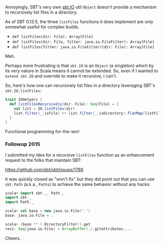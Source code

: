 Annoyingly, SBT's very own [sbt.IO](http://www.scala-sbt.org/0.13.5/api/index.html#sbt.IO$) util `Object` doesn't provide a mechanism to recursively list files in a directory.

As of SBT 0.13.5, the three `listFiles` functions it does implement are only somewhat useful for complex builds.

* `def listFiles(dir: File): Array[File]`
* `def listFiles(dir: File, filter: java.io.FileFilter): Array[File]`
* `def listFiles(filter: java.io.FileFilter)(dir: File): Array[File]`

Meh.

Perhaps more frustrating is that `sbt.IO` is an `Object` (a singleton) which by its very nature in Scala means it cannot be extended.  So, even if I wanted to `extend sbt.IO` and override to make it recursive, I can't. 

So, here's how one can recursively list files in a directory leveraging SBT's `sbt.IO.listFiles`:

```scala
trait IOHelpers {
  def listFilesRecursively(dir: File): Seq[File] = {
    val list = IO.listFiles(dir)
    list.filter(_.isFile) ++ list.filter(_.isDirectory).flatMap(listFilesRecursively)
  }
}
```

Functional programming for-the-win!

### Followup 2015

I submitted my idea for a recursive `listFiles` function as an enhancement request to the folks that maintain SBT:

https://github.com/sbt/sbt/issues/1789

It was quickly closed as "won't fix" but they did point out that you can use `sbt.Path` (a.k.a., `Paths`) to achieve the same behavior without any hacks:

```scala
scala> import sbt._, Path._
import sbt._
import Path._

scala> val base = new java.io.File(".")
base: java.io.File = .

scala> (base ** (-DirectoryFilter)).get
res1: Seq[java.io.File] = ArrayBuffer(./.gitattributes,...
```

Cheers.

<!--- tags: scala, sbt -->